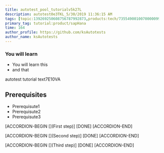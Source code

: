 ```yaml
---
title: autotest_pool_tutorialv5k27L
description: autotest0e3TKL_5/30/2019 11:36:15 AM
tags: [topic:139269250608756787992873,products:tech/73554900100700000996,tutorial:experience/advanced]
primary_tag: tutorial:product/sapHana
time: 164
author_profile: https://github.com/ksAutotests
author_name: ksAutotests
---
```

### You will learn
- You will learn this
- and that

autotest tutorial text7E10VA

## Prerequisites
- Prerequisute1
- Prerequisute2
- Prerequisute3

[ACCORDION-BEGIN [](First step)]
[DONE]
[ACCORDION-END]

[ACCORDION-BEGIN [](Second step)]
[DONE]
[ACCORDION-END]

[ACCORDION-BEGIN [](Third step)]
[DONE]
[ACCORDION-END]

